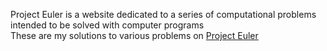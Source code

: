 Project Euler is a website dedicated to a series of computational problems intended to be solved with computer programs</br>
These are my solutions to various problems on <a target="_blank" href="https://projecteuler.net/about">Project Euler</a></br>